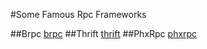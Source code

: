 #Some Famous Rpc Frameworks

##Brpc
[brpc](https://github.com/brpc/brpc)
##Thrift
[thrift](https://github.com/apache/thrift)
##PhxRpc
[phxrpc](https://github.com/Tencent/phxrpc)
